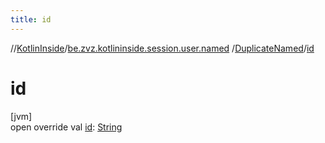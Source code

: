 ```yaml
---
title: id
---
```

//[KotlinInside](../../../index.html)/[be.zvz.kotlininside.session.user.named](../index.html)
/[DuplicateNamed](index.html)/[id](id.html)

# id

[jvm]\
open override val [id](id.html): [String](https://kotlinlang.org/api/latest/jvm/stdlib/kotlin/-string/index.html)




